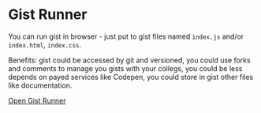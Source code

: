 # Gist Runner

You can run gist in browser - just put to gist files named <code>index.js</code> and/or <code>index.html</code>, <code>index.css</code>.

Benefits: gist could be accessed by git and versioned, you could use forks and comments to manage you gists with your collegs, you could be less depends on payed services like Codepen, you could store in gist other files like documentation.

[Open Gist Runner](https://snippet.js.org/)
